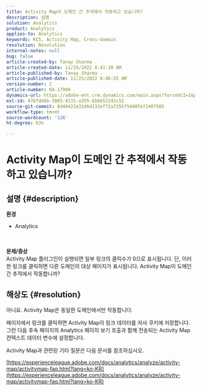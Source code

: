 ```yaml
---
title: Activity Map이 도메인 간 추적에서 작동하고 있습니까?
description: 설명
solution: Analytics
product: Analytics
applies-to: Analytics
keywords: KCS, Activity Map, Cross-domain
resolution: Resolution
internal-notes: null
bug: false
article-created-by: Tanay Sharma .
article-created-date: 11/25/2022 8:41:30 AM
article-published-by: Tanay Sharma .
article-published-date: 11/25/2022 8:46:55 AM
version-number: 2
article-number: KA-17909
dynamics-url: https://adobe-ent.crm.dynamics.com/main.aspx?forceUCI=1&pagetype=entityrecord&etn=knowledgearticle&id=fc907bf3-9c6c-ed11-9561-6045bd006e5a
exl-id: 47bfd46b-3085-4131-a355-6bb651241c52
source-git-commit: 8d40422e31d6d132ef72a7255f5490fe72487505
workflow-type: tm+mt
source-wordcount: '126'
ht-degree: 63%

---
```


# Activity Map이 도메인 간 추적에서 작동하고 있습니까?

## 설명 {#description}

<b>환경</b>
- Analytics

<br> <br><b>문제/증상</b><br>Activity Map 플러그인이 실행되면 일부 링크의 클릭수가 0으로 표시됩니다. 단, 이러한 링크를 클릭하면 다른 도메인의 대상 페이지가 표시됩니다. Activity Map이 도메인 간 추적에서 작동합니까?<br>

## 해상도 {#resolution}


아니요. Activity Map은 동일한 도메인에서만 작동합니다.

페이지에서 링크를 클릭하면 Activity Map이 링크 데이터를 자사 쿠키에 저장합니다. 그런 다음 후속 페이지의 Analytics 페이지 보기 호출과 함께 전송되는 Activity Map 컨텍스트 데이터 변수에 설정합니다.

Activity Map과 관련된 기타 질문은 다음 문서를 참조하십시오.

[https://experienceleague.adobe.com/docs/analytics/analyze/activity-map/activitymap-faq.html?lang=ko-KR](https://experienceleague.adobe.com/docs/analytics/analyze/activity-map/activitymap-faq.html?lang=ko-KR)
